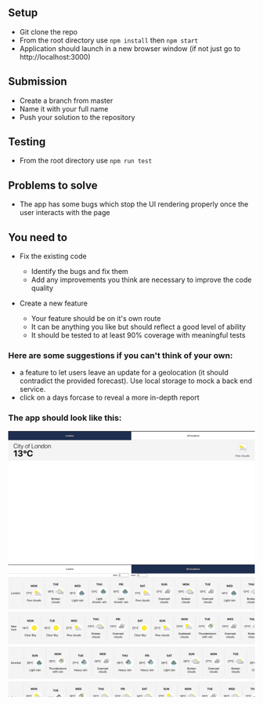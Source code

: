 ## Setup
- Git clone the repo
- From the root directory use `npm install` then `npm start`
- Application should launch in a new browser window (if not just go to http://localhost:3000)

## Submission
- Create a branch from master
- Name it with your full name
- Push your solution to the repository

## Testing
- From the root directory use `npm run test`

## Problems to solve
- The app has some bugs which stop the UI rendering properly once the user interacts with the page

## You need to
- Fix the existing code
  - Identify the bugs and fix them
  - Add any improvements you think are necessary to improve the code quality

- Create a new feature
  - Your feature should be on it's own route
  - It can be anything you like but should reflect a good level of ability
  - It should be tested to at least 90% coverage with meaningful tests
  
### Here are some suggestions if you can't think of your own:  
  - a feature to let users leave an update for a geolocation (it should contradict the provided forecast). Use local storage to mock a back end service.  
  - click on a days forcase to reveal a more in-depth report 

### The app should look like this: 

<img src="images/image1.png" alt="image 1">
<img src="images/image2.png" alt="image 2">